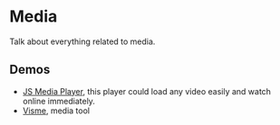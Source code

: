 # Media

Talk about everything related to media.

## Demos

* [JS Media Player](https://github.com/dotku/js-media-player), this player could load any video easily and watch online immediately.
* [Visme](https://www.visme.co/?ref=weijing97), media tool
